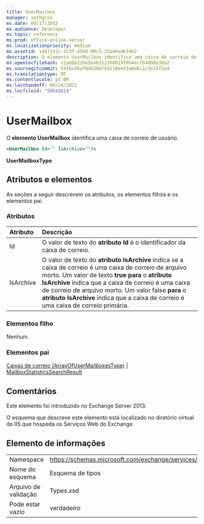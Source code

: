 ```yaml
---
title: UserMailbox
manager: sethgros
ms.date: 09/17/2015
ms.audience: Developer
ms.topic: reference
ms.prod: office-online-server
ms.localizationpriority: medium
ms.assetid: 1d47141c-3c3f-45b8-90c5-33a44adb34b2
description: O elemento UserMailbox identifica uma caixa de correio de usuário.
ms.openlocfilehash: c2a66b23de5e4b312f60019f0b4ecfb4088b3da2
ms.sourcegitcommit: 54f6cd5a704b36b76d110ee53a6d6c1c3e15f5a9
ms.translationtype: MT
ms.contentlocale: pt-BR
ms.lasthandoff: 09/24/2021
ms.locfileid: "59542614"
---
```

# <a name="usermailbox"></a>UserMailbox

O **elemento UserMailbox** identifica uma caixa de correio de usuário. 
  
```XML
<UserMailbox Id="" IsArchive=""/>
```

 **UserMailboxType**
## <a name="attributes-and-elements"></a>Atributos e elementos

As seções a seguir descrevem os atributos, os elementos filhos e os elementos pai.
  
### <a name="attributes"></a>Atributos

|**Atributo**|**Descrição**|
|:-----|:-----|
|Id  <br/> |O valor de texto do **atributo Id** é o identificador da caixa de correio.  <br/> |
|IsArchive  <br/> |O valor de texto do **atributo IsArchive** indica se a caixa de correio é uma caixa de correio de arquivo morto. Um valor de texto **true para** o **atributo IsArchive** indica que a caixa de correio é uma caixa de correio de arquivo morto. Um valor false **para** o **atributo IsArchive** indica que a caixa de correio é uma caixa de correio primária.  <br/> |
   
### <a name="child-elements"></a>Elementos filho

Nenhum.
  
### <a name="parent-elements"></a>Elementos pai

[Caixas de correio (ArrayOfUserMailboxesType)](mailboxes-arrayofusermailboxestype.md)  |  [MailboxStatisticsSearchResult](mailboxstatisticssearchresult.md)
  
## <a name="remarks"></a>Comentários

Este elemento foi introduzido no Exchange Server 2013.
  
O esquema que descreve este elemento está localizado no diretório virtual do IIS que hospeda os Serviços Web do Exchange.
  
## <a name="element-information"></a>Elemento de informações

|||
|:-----|:-----|
|Namespace  <br/> |https://schemas.microsoft.com/exchange/services/2006/types  <br/> |
|Nome do esquema  <br/> |Esquema de tipos  <br/> |
|Arquivo de validação  <br/> |Types.xsd  <br/> |
|Pode estar vazio  <br/> |verdadeiro  <br/> |
   


